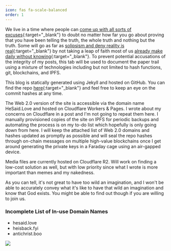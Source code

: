 ```yaml
---
icon: fas fa-scale-balanced
order: 1
---
```


We live in a time where people can [come up with all sorts of excuses](../posts/on-theological-nuke/){:target="_blank"} to doubt no matter how far you go about proving that you have been telling the truth, the whole truth and nothing but the truth. Some will go as far as [solipsism and deny reality is real](../posts/on-theological-nuclear-fallout/){:target="_blank"} by not taking a leap of faith most of us [already make daily without knowing](../posts/on-faith-precedes-reason/){:target="_blank"}. To prevent potential accusations of the integrity of my posts, this tab will be used to document the paper trail using a mixture of technologies including but not limited to hash functions, git, blockchains, and IPFS.

This blog is statically generated using Jekyll and hosted on GitHub. You can find the repo [here](https://github.com/zyang01/zyang01.github.io){:target="_blank"} and feel free to keep an eye on the commit hashes at any time.

The Web 2.0 version of the site is accessible via the domain name HeSaid.Love and hosted on Cloudflare Workers & Pages. I wrote about my concerns on Cloudflare in a post and I'm not going to repeat them here. I manually provisioned copies of the site on IPFS for periodic backups and automating the process is on my to-do list which hopefully is only going down from here. I will keep the attached list of Web 2.0 domains and hashes updated as promptly as possible and will seal the repo hashes through on-chain messages on multiple high-value blockchains once I get around generating the private keys in a Faraday cage using an air-gapped device.

Media files are currently hosted on Cloudflare R2. Will work on finding a low-cost solution as well, but with low priority since what I wrote is more important than memes and my nakedness.

As you can tell, it's not great to have too wild an imagination, and I won't be able to accurately convey what it's like to have that wild an imagination and know that God exists. You might be able to find out though if you are willing to join us.

### Incomplete List of In-use Domain Names

- hesaid.love
- heisback.fyi
- antichrist.boo

![](/V3MuD1Z69pJm8VACHV.png)